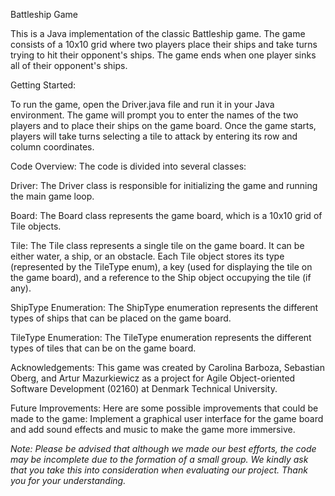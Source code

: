 Battleship Game

This is a Java implementation of the classic Battleship game. The game consists of a 10x10 grid where two players place their ships and take turns trying to hit their opponent's ships. The game ends when one player sinks all of their opponent's ships.

Getting Started:

To run the game, open the Driver.java file and run it in your Java environment. The game will prompt you to enter the names of the two players and to place their ships on the game board. Once the game starts, players will take turns selecting a tile to attack by entering its row and column coordinates.

Code Overview:
The code is divided into several classes:

Driver:
The Driver class is responsible for initializing the game and running the main game loop.

Board:
The Board class represents the game board, which is a 10x10 grid of Tile objects.

Tile:
The Tile class represents a single tile on the game board. It can be either water, a ship, or an obstacle. Each Tile object stores its type (represented by the TileType enum), a key (used for displaying the tile on the game board), and a reference to the Ship object occupying the tile (if any).

ShipType Enumeration:
The ShipType enumeration represents the different types of ships that can be placed on the game board.

TileType Enumeration:
The TileType enumeration represents the different types of tiles that can be on the game board.

Acknowledgements:
This game was created by Carolina Barboza, Sebastian Oberg, and Artur Mazurkiewicz as a project for Agile Object-oriented Software Development (02160) at Denmark Technical University.

Future Improvements:
Here are some possible improvements that could be made to the game:
Implement a graphical user interface for the game board
and add sound effects and music to make the game more immersive.

*Note: Please be advised that although we made our best efforts, the code may be incomplete due to the formation of a small group. We kindly ask that you take this into consideration when evaluating our project. Thank you for your understanding.*
